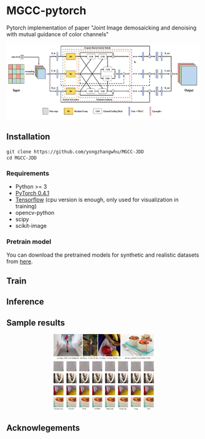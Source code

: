 # MGCC-pytorch
Pytorch implementation of paper "Joint Image demosaicking and denoising with mutual guidance of color channels"
<p align="center">
  <img height="200" src="figs/MGCC.png">
</p> 

## Installation
```
git clone https://github.com/yongzhangwhu/MGCC-JDD
cd MGCC-JDD  
```
### Requirements
- Python >= 3
- [PyTorch 0.4.1](https://pytorch.org/)
- [Tensorflow](https://www.tensorflow.org/install)  (cpu version is enough, only used for visualization in training)
- opencv-python 
- scipy 
- scikit-image

### Pretrain model
You can download the pretrained models for synthetic and realistic datasets from [here](https://drive.google.com/drive/folders/1jetdV2tXJ8dkg1HLDylhy7e2g9iU1Ilr?usp=sharing).

## Train

## Inference

## Sample results
<p align="center">
  <img height="200" src="figs/JDD_comparison.jpg">
</p> 

## Acknowlegements
